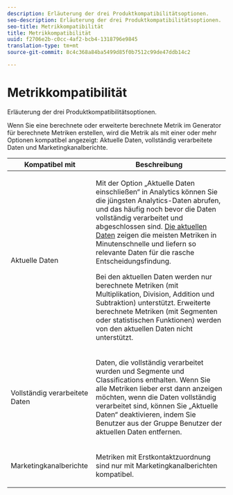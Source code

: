```yaml
---
description: Erläuterung der drei Produktkompatibilitätsoptionen.
seo-description: Erläuterung der drei Produktkompatibilitätsoptionen.
seo-title: Metrikkompatibilität
title: Metrikkompatibilität
uuid: f2706e2b-c0cc-4af2-bcb4-1318796e9845
translation-type: tm+mt
source-git-commit: 8c4c368a84ba5499d85f0b7512c99de47ddb14c2

---
```



# Metrikkompatibilität

Erläuterung der drei Produktkompatibilitätsoptionen.

Wenn Sie eine berechnete oder erweiterte berechnete Metrik im Generator für berechnete Metriken erstellen, wird die Metrik als mit einer oder mehr Optionen kompatibel angezeigt: Aktuelle Daten, vollständig verarbeitete Daten und Marketingkanalberichte.

<table id="table_DF7F6D55467B4B76AC34026465D44F7A"> 
 <thead> 
  <tr> 
   <th colname="col1" class="entry"> Kompatibel mit </th> 
   <th colname="col2" class="entry"> Beschreibung </th> 
  </tr>
 </thead>
 <tbody> 
  <tr> 
   <td colname="col1"> Aktuelle Daten </td> 
   <td colname="col2"> <p>Mit der Option „Aktuelle Daten einschließen“ in Analytics können Sie die jüngsten Analytics-Daten abrufen, und das häufig noch bevor die Daten vollständig verarbeitet und abgeschlossen sind. <a href="https://marketing.adobe.com/resources/help/en_US/reference/data_latency.html"  > Die aktuellen Daten</a> zeigen die meisten Metriken in Minutenschnelle und liefern so relevante Daten für die rasche Entscheidungsfindung. </p> <p>Bei den aktuellen Daten werden nur berechnete Metriken (mit Multiplikation, Division, Addition und Subtraktion) unterstützt. Erweiterte berechnete Metriken (mit Segmenten oder statistischen Funktionen) werden von den aktuellen Daten nicht unterstützt. </p> </td> 
  </tr> 
  <tr> 
   <td colname="col1"> Vollständig verarbeitete Daten </td> 
   <td colname="col2"> <p>Daten, die vollständig verarbeitet wurden und Segmente und Classifications enthalten. Wenn Sie alle Metriken lieber erst dann anzeigen möchten, wenn die Daten vollständig verarbeitet sind, können Sie „Aktuelle Daten“ deaktivieren, indem Sie Benutzer aus der Gruppe Benutzer der aktuellen Daten entfernen. </p> </td> 
  </tr> 
  <tr> 
   <td colname="col1"> Marketingkanalberichte </td> 
   <td colname="col2"> <p>Metriken mit Erstkontaktzuordnung sind nur mit Marketingkanalberichten kompatibel. </p> </td> 
  </tr> 
 </tbody> 
</table>

